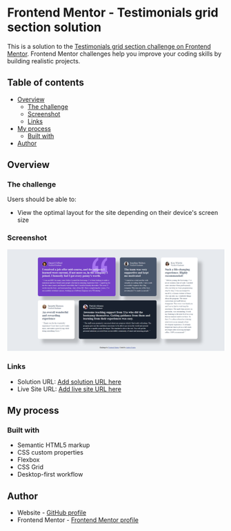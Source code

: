 # Frontend Mentor - Testimonials grid section solution

This is a solution to the [Testimonials grid section challenge on Frontend Mentor](https://www.frontendmentor.io/challenges/testimonials-grid-section-Nnw6J7Un7). Frontend Mentor challenges help you improve your coding skills by building realistic projects. 

## Table of contents

- [Overview](#overview)
  - [The challenge](#the-challenge)
  - [Screenshot](#screenshot)
  - [Links](#links)
- [My process](#my-process)
  - [Built with](#built-with)
- [Author](#author)

## Overview

### The challenge

Users should be able to:

- View the optimal layout for the site depending on their device's screen size

### Screenshot

![](./images/screenshot-desktop.png)


### Links

- Solution URL: [Add solution URL here](https://github.com/andreasci/testimonials_cards)
- Live Site URL: [Add live site URL here](https://andreasci.github.io/testimonials_cards/)

## My process

### Built with

- Semantic HTML5 markup
- CSS custom properties
- Flexbox
- CSS Grid
- Desktop-first workflow

## Author

- Website - [GitHub profile](https://github.com/andreasci)
- Frontend Mentor - [Frontend Mentor profile](https://www.frontendmentor.io/profile/andreasci)
